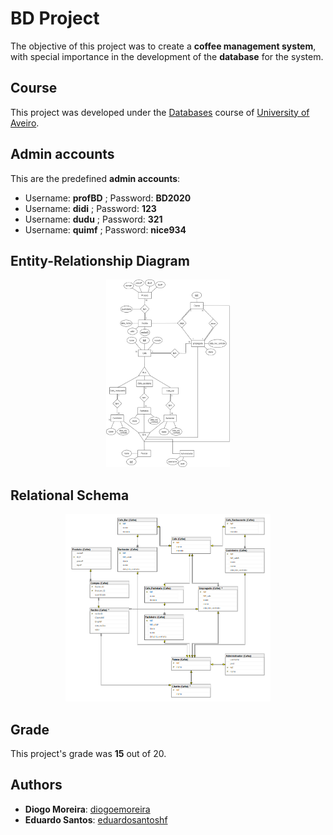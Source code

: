 # BD Project

The objective of this project was to create a **coffee management system**, with special importance in the development of the **database** for the system.

## Course
This project was developed under the [Databases](https://www.ua.pt/en/uc/2238) course of [University of Aveiro](https://www.ua.pt/).

## Admin accounts
This are the predefined **admin accounts**:
* Username: **profBD** ; Password: **BD2020**
* Username: **didi** ; Password: **123**
* Username: **dudu** ; Password: **321**
* Username: **quimf** ; Password: **nice934**

## Entity-Relationship Diagram
<p align="center">
    <img style="height: 300px" src="./Diagrams/DER.png">
</p>

## Relational Schema
<p align="center">
    <img style="height: 300px" src="./Diagrams/ER.png">
</p>

## Grade 
This project's grade was **15** out of 20.

## Authors
* **Diogo Moreira**: [diogoemoreira](https://github.com/diogoemoreira)
* **Eduardo Santos**: [eduardosantoshf](https://github.com/eduardosantoshf)
